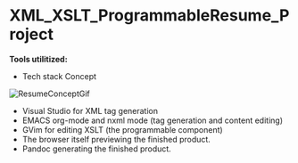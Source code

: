 # XML_XSLT_ProgrammableResume_Project

<!--<img src="https://github.com/RayNieva/XML_XSLT_ProgrammableResume_Project/blob/master/ezgif.com-gif-maker.gif" alt="Where is image">-->

**Tools utilitized:**
* Tech stack Concept

![ResumeConceptGif](https://github.com/RayNieva/XML_XSLT_ProgrammableResume_Project/blob/master/14wz9e.gif)

* Visual Studio for XML tag generation
* EMACS org-mode and nxml mode (tag generation and content editing)
* GVim for editing XSLT (the programmable component)
* The browser itself previewing the finished product.
* Pandoc generating the finished product.
